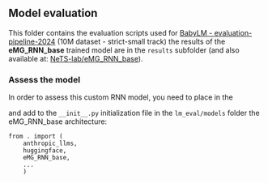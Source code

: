 ## Model evaluation

This folder contains the evaluation scripts used for [BabyLM - evaluation-pipeline-2024](https://github.com/babylm/evaluation-pipeline-2024) (10M dataset - strict-small track) 
the results of the **eMG_RNN_base** trained model are in the `results` subfolder (and also available at: [NeTS-lab/eMG_RNN_base](https://huggingface.co/NeTS-lab/eMG_RNN_base)).

### Assess the model

In order to assess this custom RNN model, you need to place in the

and add to the `__init__.py` initialization file in the `lm_eval/models` folder the eMG_RNN_base architecture:

```
from . import (
    anthropic_llms,
    huggingface,
    eMG_RNN_base,
    ...
    )
```
